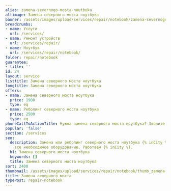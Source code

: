 ```yaml
---
alias: zamena-severnogo-mosta-noutbuka
altimage: Замена северного моста ноутбука
banner: /assets/images/upload/services/repair/notebook/zamena-severnogo-mosta-noutbuka.jpg
breadcrumbs:
- name: Услуги
  url: /services/
- name: Ремонт устройств
  url: /services/repair/
- name: Ноутбук
  url: /services/repair/notebook/
folder: repair/notebook
guarantee:
- title: ''
id: 24
layout: service
listtitle: Замена северного моста ноутбука
longtitle: Замена северного моста ноутбука
offers:
- name: Замена северного моста ноутбука
  price: 1900
  type: eq
- name: Реболинг северного моста ноутбука
  price: 2500
  type: eq
phoneCallToActionTitle: Нужна замена северного моста ноутбука? Звоните!
popular: 'false'
section: /services
seo:
  description: Замена или реболинг северного моста ноутбука {% inCity %}. У нас  есть
    все необходимое оборудование. Работаем {% inCity %}.
  h1: Замена северного моста ноутбука
  keywords: []
  title: Замена северного моста ноутбука
sort: 2400
thumbnail: /assets/images/upload/services/repair/notebook/thumb_zamena-severnogo-mosta-noutbuka.jpg
title: Замена северного моста
typePost: repair-notebook
---
```

